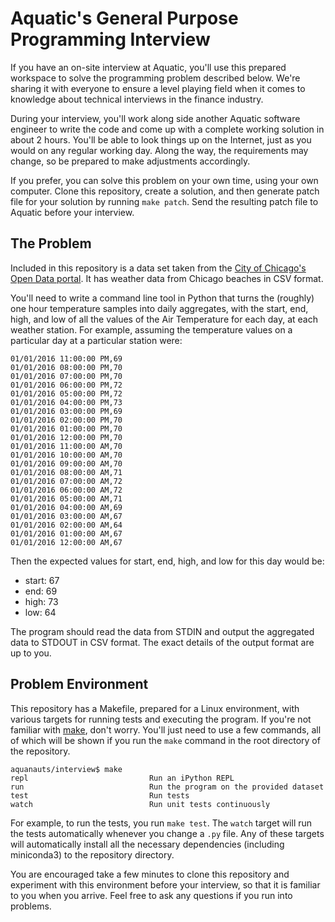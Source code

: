 # Aquatic's General Purpose Programming Interview

If you have an on-site interview at Aquatic, you'll use this prepared workspace to solve the programming problem described below. We're sharing it with everyone to ensure a level playing field when it comes to knowledge about technical interviews in the finance industry.

During your interview, you'll work along side another Aquatic software engineer to write the code and come up with a complete working solution in about 2 hours. You'll be able to look things up on the Internet, just as you would on any regular working day. Along the way, the requirements may change, so be prepared to make adjustments accordingly.

If you prefer, you can solve this problem on your own time, using your own computer. Clone this repository, create a solution, and then generate patch file for your solution by running `make patch`. Send the resulting patch file to Aquatic before your interview.

## The Problem

Included in this repository is a data set taken from the [City of Chicago's Open Data portal](https://data.cityofchicago.org/). It has weather data from Chicago beaches in CSV format.

You'll need to write a command line tool in Python that turns the (roughly) one hour temperature samples into daily aggregates, with the start, end, high, and low of all the values of the Air Temperature for each day, at each weather station. For example, assuming the temperature values on a particular day at a particular station were:

```
01/01/2016 11:00:00 PM,69
01/01/2016 08:00:00 PM,70
01/01/2016 07:00:00 PM,70
01/01/2016 06:00:00 PM,72
01/01/2016 05:00:00 PM,72
01/01/2016 04:00:00 PM,73
01/01/2016 03:00:00 PM,69
01/01/2016 02:00:00 PM,70
01/01/2016 01:00:00 PM,70
01/01/2016 12:00:00 PM,70
01/01/2016 11:00:00 AM,70
01/01/2016 10:00:00 AM,70
01/01/2016 09:00:00 AM,70
01/01/2016 08:00:00 AM,71
01/01/2016 07:00:00 AM,72
01/01/2016 06:00:00 AM,72
01/01/2016 05:00:00 AM,71
01/01/2016 04:00:00 AM,69
01/01/2016 03:00:00 AM,67
01/01/2016 02:00:00 AM,64
01/01/2016 01:00:00 AM,67
01/01/2016 12:00:00 AM,67
```

Then the expected values for start, end, high, and low for this day would be:

* start: 67
* end: 69
* high: 73
* low: 64

The program should read the data from STDIN and output the aggregated data to STDOUT in CSV format. The exact details of the output format are up to you.

## Problem Environment

This repository has a Makefile, prepared for a Linux environment, with various targets for running tests and executing the program. If you're not familiar with [make](http://matt.might.net/articles/intro-to-make/), don't worry. You'll just need to use a few commands, all of which will be shown if you run the `make` command in the root directory of the repository.

```
aquanauts/interview$ make
repl                           Run an iPython REPL
run                            Run the program on the provided dataset
test                           Run tests
watch                          Run unit tests continuously
```

For example, to run the tests, you run `make test`. The `watch` target will run the tests automatically whenever you change a `.py` file. Any of these targets will automatically install all the necessary dependencies (including miniconda3) to the repository directory.

You are encouraged take a few minutes to clone this repository and experiment with this environment before your interview, so that it is familiar to you when you arrive. Feel free to ask any questions if you run into problems.
